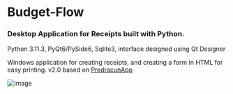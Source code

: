 # Budget-Flow

### Desktop Application for Receipts built with Python.
Python 3.11.3, PyQt6/PySide6, Sqlite3, interface designed using Qt Designer

Windows application for creating receipts, and creating a form in HTML for easy printing. v2.0 based on [PredracunApp](https://github.com/4ntim4tter/PredracunApp)

![image](https://github.com/4ntim4tter/Budget-Flow/assets/25842618/9e374d0a-062a-46d8-a784-7a82600dbe67)
